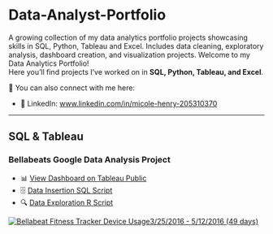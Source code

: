 # Data-Analyst-Portfolio
A growing collection of my data analytics portfolio projects showcasing skills in SQL, Python, Tableau and Excel. Includes data cleaning, exploratory analysis, dashboard creation, and visualization projects.
Welcome to my Data Analytics Portfolio!  
Here you’ll find projects I’ve worked on in **SQL, Python, Tableau, and Excel**.  

📌 You can also connect with me here:   
- 💼 LinkedIn: www.linkedin.com/in/micole-henry-205310370
---

## SQL & Tableau  

### Bellabeats Google Data Analysis Project  
- 📊 [View Dashboard on Tableau Public](https://public.tableau.com/views/BellabeatsTableauDashboard/Dashboard12?:language=en-US&:sid=&:redirect=auth&:display_count=n&:origin=viz_share_link)
- 🗄️ [Data Insertion SQL Script](https://github.com/MicoleHenry/Data-Analyst-Portfolio/tree/main/Bellabeats%20Google%20Data%20Analysis%20Project/04_scripts/SQL)
- 🔍 [Data Exploration R Script](https://github.com/MicoleHenry/Data-Analyst-Portfolio/tree/main/Bellabeats%20Google%20Data%20Analysis%20Project/04_scripts/R) 
<div class='tableauPlaceholder' id='viz1758910460535' style='position: relative'><noscript><a href='#'><img alt='Bellabeat Fitness Tracker Device Usage3&#47;25&#47;2016 - 5&#47;12&#47;2016 (49 days) ' src='https:&#47;&#47;public.tableau.com&#47;static&#47;images&#47;Be&#47;BellabeatsTableauDashboard&#47;Dashboard12&#47;1_rss.png' style='border: none' /></a></noscript><object class='tableauViz'  style='display:none;'><param name='host_url' value='https%3A%2F%2Fpublic.tableau.com%2F' /> <param name='embed_code_version' value='3' /> <param name='site_root' value='' /><param name='name' value='BellabeatsTableauDashboard&#47;Dashboard12' /><param name='tabs' value='no' /><param name='toolbar' value='yes' /><param name='static_image' value='https:&#47;&#47;public.tableau.com&#47;static&#47;images&#47;Be&#47;BellabeatsTableauDashboard&#47;Dashboard12&#47;1.png' /> <param name='animate_transition' value='yes' /><param name='display_static_image' value='yes' /><param name='display_spinner' value='yes' /><param name='display_overlay' value='yes' /><param name='display_count' value='yes' /><param name='language' value='en-US' /></object></div>                



